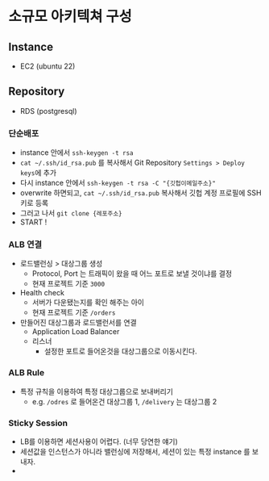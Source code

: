 # 소규모 아키텍쳐 구성

## Instance
- EC2 (ubuntu 22)

## Repository
- RDS (postgresql)

### 단순배포
- instance 안에서 `ssh-keygen -t rsa`
- `cat ~/.ssh/id_rsa.pub` 를 복사해서 Git Repository `Settings > Deploy keys`에 추가
- 다시 instance 안에서 `ssh-keygen -t rsa -C "{깃헙이메일주소}"`
- overwrite 하면되고, `cat ~/.ssh/id_rsa.pub` 복사해서 깃헙 계정 프로필에 SSH 키로 등록
- 그러고 나서 `git clone {레포주소}`
- START !

### ALB 연결
- 로드밸런싱 > 대상그룹 생성
  - Protocol, Port 는 트래픽이 왔을 때 어느 포트로 보낼 것이냐를 결정
  - 현재 프로젝트 기준 `3000`
- Health check
  - 서버가 다운됐는지를 확인 해주는 아이
  - 현재 프로젝트 기준 `/orders`
- 만들어진 대상그룹과 로드밸런서를 연결
  - Application Load Balancer
  - 리스너
    - 설정한 포트로 들어온것을 대상그룹으로 이동시킨다.

### ALB Rule
- 특정 규칙을 이용하여 특정 대상그룹으로 보내버리기
  - e.g. `/odres` 로 들어온건 대상그룹 1, `/delivery` 는 대상그룹 2

### Sticky Session
- LB를 이용하면 세션사용이 어렵다. (너무 당연한 얘기)
- 세션값을 인스턴스가 아니라 밸런싱에 저장해서, 세션이 있는 특정 instance 를 보내자.
- 